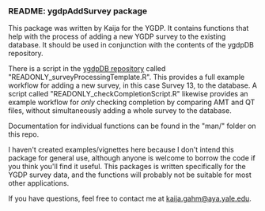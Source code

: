 ### README: ygdpAddSurvey package

This package was written by Kaija for the YGDP. It contains functions that help with the process of adding a new YGDP survey to the existing database. It should be used in conjunction with the contents of the ygdpDB repository.

There is a script in the [ygdpDB repository](https://github.com/kaijagahm/ygdpDB) called "READONLY_surveyProcessingTemplate.R". This provides a full example workflow for adding a new survey, in this case Survey 13, to the database. A script called "READONLY_checkCompletionScript.R" likewise provides an example workflow for *only* checking completion by comparing AMT and QT files, without simultaneously adding a whole survey to the database.

Documentation for individual functions can be found in the "man/" folder on this repo.

I haven't created examples/vignettes here because I don't intend this package for general use, although anyone is welcome to borrow the code if you think you'll find it useful. This packages is written specifically for the YGDP survey data, and the functions will probably not be suitable for most other applications. 

If you have questions, feel free to contact me at kaija.gahm@aya.yale.edu.
